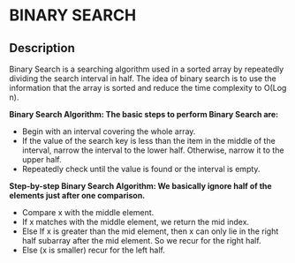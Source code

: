 # BINARY SEARCH

## Description
Binary Search is a searching algorithm used in a sorted array by repeatedly dividing the search interval in half. The idea of binary search is to use the information that the array is sorted and reduce the time complexity to O(Log n). 

**Binary Search Algorithm: The basic steps to perform Binary Search are:**

- Begin with an interval covering the whole array.
- If the value of the search key is less than the item in the middle of the interval, narrow the interval to the lower half.
Otherwise, narrow it to the upper half.
- Repeatedly check until the value is found or the interval is empty.

**Step-by-step Binary Search Algorithm: We basically ignore half of the elements just after one comparison.**

- Compare x with the middle element.
- If x matches with the middle element, we return the mid index.
- Else If x is greater than the mid element, then x can only lie in the right half subarray after the mid element. So we recur for the right half.
- Else (x is smaller) recur for the left half.